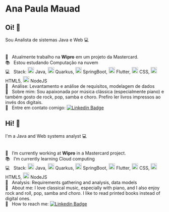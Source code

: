 # Ana Paula Mauad

## Oi! :raising_hand:

Sou Analista de sistemas Java e Web :computer:

<br/> :construction_worker: &nbsp; Atualmente trabalho na **Wipro** em um projeto da Mastercard.
<br/> :books: &nbsp; Estou estudando Computação na nuvem
<br/> :computer: &nbsp; Stack: <img src="https://cdn.jsdelivr.net/gh/devicons/devicon/icons/java/java-original.svg" height="20" width="20" /> Java, <img src="https://quarkus.io/favicon.ico" height="20" width="20" /> Quarkus, <img src="https://cdn.jsdelivr.net/gh/devicons/devicon/icons/spring/spring-original.svg" height="20" width="20" /> SpringBoot, <img src="https://cdn.jsdelivr.net/gh/devicons/devicon/icons/flutter/flutter-original.svg" height="20" width="20" /> Flutter, <img src="https://cdn.jsdelivr.net/gh/devicons/devicon/icons/css3/css3-original-wordmark.svg" height="20" width="20" /> CSS, <img src="https://cdn.jsdelivr.net/gh/devicons/devicon/icons/html5/html5-original-wordmark.svg" height="20" width="20" /> HTML5, <img src="https://cdn.jsdelivr.net/gh/devicons/devicon/icons/nodejs/nodejs-original.svg" height="20" width="20" /> NodeJS
<br/> :art: &nbsp; Análise: Levantamento e análise de requisitos, modelagem de dados
<br/> :speech_balloon: &nbsp; Sobre mim: Sou apaixonada por música clássica (especialmente piano) e também gosto de rock, pop, samba e choro. Prefiro ler livros impressos ao invés dos digitais.
<br/> :loudspeaker: &nbsp; Entre em contato comigo: [![Linkedin Badge](https://img.shields.io/badge/--blue?style=flat-square&logo=Linkedin&logoColor=white&link=https://www.linkedin.com/in/anapaulamauad/)](https://www.linkedin.com/in/anapaulamauad/)



## Hi! :raising_hand:

I'm a Java and Web systems analyst :computer:

<br/> :construction_worker: &nbsp; I’m currently working at **Wipro** in a Mastercard project.
<br/> :books: &nbsp; I’m currently learning Cloud computing
<br/> :computer: &nbsp; Stack: <img src="https://cdn.jsdelivr.net/gh/devicons/devicon/icons/java/java-original.svg" height="20" width="20" /> Java, <img src="https://quarkus.io/favicon.ico" height="20" width="20" /> Quarkus, <img src="https://cdn.jsdelivr.net/gh/devicons/devicon/icons/spring/spring-original.svg" height="20" width="20" /> SpringBoot, <img src="https://cdn.jsdelivr.net/gh/devicons/devicon/icons/flutter/flutter-original.svg" height="20" width="20" /> Flutter, <img src="https://cdn.jsdelivr.net/gh/devicons/devicon/icons/css3/css3-original-wordmark.svg" height="20" width="20" /> CSS, <img src="https://cdn.jsdelivr.net/gh/devicons/devicon/icons/html5/html5-original-wordmark.svg" height="20" width="20" /> HTML5, <img src="https://cdn.jsdelivr.net/gh/devicons/devicon/icons/nodejs/nodejs-original.svg" height="20" width="20" /> NodeJS
<br/> :art: &nbsp; Analysis: Requirements gathering and analysis, data models
<br/> :speech_balloon: &nbsp; About me: I love classical music, especially with piano, and I also enjoy rock and roll, pop, samba and *choro*. I like to read printed books instead of digital ones.
<br/> :loudspeaker: &nbsp; How to reach me: [![Linkedin Badge](https://img.shields.io/badge/--blue?style=flat-square&logo=Linkedin&logoColor=white&link=https://www.linkedin.com/in/anapaulamauad/)](https://www.linkedin.com/in/anapaulamauad/)

<!--
---

<div>
<img height="180em" src="https://github-readme-stats.vercel.app/api?username=anamauad&show_icons=true&theme=dracula&include_all_commits=true&count_private=true"/>

<img height="180em" src="https://github-readme-stats.vercel.app/api/top-langs/?username=anamauad&layout=compact&langs_count=7&theme=dracula"/>
</div>


### O que deve ter no seu README?

- Uma breve apresentação sobre você
- Seus contatos. (Email, LinkedIn, Blog...)
- Aonde você trabalha atualmente
- O que você está estudando
- Em que você procura colaborar
- Com o que você pode ajudar quem estiver precisando
- Como entrar com contato com você


Here are some ideas to get you started:

- 🔭 I’m currently working on ...
- 🌱 I’m currently learning ...
- 👯 I’m looking to collaborate on ...
- 🤔 I’m looking for help with ...
- 💬 Ask me about ...
- 📫 How to reach me: ...
- 😄 Pronouns: ...
- ⚡ Fun fact: ...

Exemplo da RocketSeat:
<img width="auto" src="https://github.com/tgmarinho/tgmarinho/blob/master/banner.png">

## Olá pessoal 👋
Sou apaixonado por resolver problemas utilizando a programação.
Sou um FullStack Developer :computer:

 :rocket:  &nbsp; Estou trabalhando na **Rocketseat**
 <br/> :purple_heart: &nbsp; Buscando colaborar com projetos em Front-end usando React
 <br/> :blush: &nbsp; Posso te ajudar com CSS Grid Layout e Flexbox
 <br/> :computer: &nbsp; Minha stack: ReactJS, Node.js, React Native & Typescript
 <br/> 💬  &nbsp; Sobre mim: Curto tecnologias, games CS:GO, LoL e seriados no Netflix
 <br/> :email: &nbsp; Entre em contato comigo: [![Linkedin Badge](https://img.shields.io/badge/-UserName-blue?style=flat-square&logo=Linkedin&logoColor=white&link=https://www.linkedin.com/in/username/)](https://www.linkedin.com/in/username/) 
| 
[![Gmail Badge](https://img.shields.io/badge/-tgmarinho@gmail.com-c14438?style=flat-square&logo=Gmail&logoColor=white&link=mailto:email@gmail.com)](mailto:email@gmail.com)

-->

